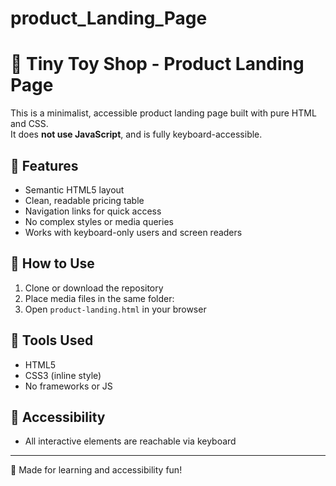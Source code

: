 # product_Landing_Page

# 🧸 Tiny Toy Shop - Product Landing Page

This is a minimalist, accessible product landing page built with pure HTML and CSS.  
It does **not use JavaScript**, and is fully keyboard-accessible.

## 🌟 Features

- Semantic HTML5 layout
- Clean, readable pricing table
- Navigation links for quick access
- No complex styles or media queries
- Works with keyboard-only users and screen readers

## 🧪 How to Use

1. Clone or download the repository
2. Place media files in the same folder:
3. Open `product-landing.html` in your browser

## 🧩 Tools Used

- HTML5
- CSS3 (inline style)
- No frameworks or JS

## 🔐 Accessibility

- All interactive elements are reachable via keyboard

---

🧸 Made for learning and accessibility fun!

